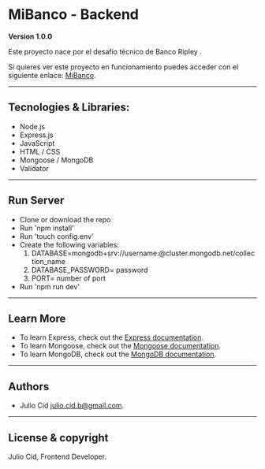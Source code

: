 # MiBanco - Backend

**Version 1.0.0**

Este proyecto nace por el desafío técnico de Banco Ripley .

Si quieres ver este proyecto en funcionamiento puedes acceder con el siguiente enlace: [MiBanco]().

---

## Tecnologies & Libraries:

- Node.js
- Express.js
- JavaScript
- HTML / CSS
- Mongoose / MongoDB
- Validator

---

## Run Server

- Clone or download the repo
- Run 'npm install'
- Run 'touch config.env'
- Create the following variables: 
  1. DATABASE=mongodb+srv://username:<PASSWORD>@cluster.mongodb.net/collection_name
  2. DATABASE_PASSWORD= password
  3. PORT= number of port
- Run 'npm run dev'

---

## Learn More

- To learn Express, check out the [Express documentation](http://expressjs.com/).
- To learn Mongoose, check out the [Mongoose documentation](https://mongoosejs.com/).
- To learn MongoDB, check out the [MongoDB documentation](https://www.mongodb.com/).

---

## Authors

- Julio Cid <julio.cid.b@gmail.com>.

---

## License & copyright

Julio Cid, Frontend Developer.